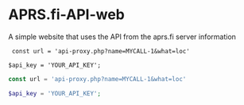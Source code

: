 # APRS.fi-API-web
A simple website that uses the API from the aprs.fi server  information

` const url = 'api-proxy.php?name=MYCALL-1&what=loc'`


`$api_key = 'YOUR_API_KEY';`


```javascript
const url = 'api-proxy.php?name=MYCALL-1&what=loc'
```

```php
$api_key = 'YOUR_API_KEY';
```
